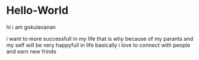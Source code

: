 # Hello-World

hi i am gokulavanan

i want to more successfull in my life that is why because of my parants and my self will be very happyfull in life
basically i love to connect with people and earn new frinds
